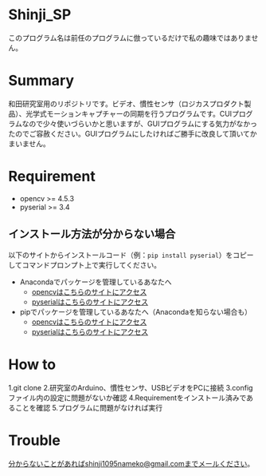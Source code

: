 
# Shinji_SP
このプログラム名は前任のプログラムに倣っているだけで私の趣味ではありません。

# Summary
和田研究室用のリポジトリです。ビデオ、慣性センサ（ロジカスプロダクト製品）、光学式モーションキャプチャーの同期を行うプログラムです。CUIプログラムなので少々使いづらいかと思いますが、GUIプログラムにする気力がなかったのでご容赦ください。GUIプログラムにしたければご勝手に改良して頂いてかまいません。

# Requirement
- opencv   >= 4.5.3
- pyserial >= 3.4


## インストール方法が分からない場合
以下のサイトからインストールコード（例：`pip install pyserial`）をコピーしてコマンドプロンプト上で実行してください。
- Anacondaでパッケージを管理しているあなたへ
  - [opencvはこちらのサイトにアクセス](https://anaconda.org/conda-forge/opencv)
  - [pyserialはこちらのサイトにアクセス](https://anaconda.org/anaconda/pyserial)
- pipでパッケージを管理しているあなたへ（Anacondaを知らない場合も）
  - [opencvはこちらのサイトにアクセス](https://pypi.org/project/opencv-python/)
  - [pyserialはこちらのサイトにアクセス](https://pypi.org/project/pyserial/)

# How to
1.git clone
2.研究室のArduino、慣性センサ、USBビデオをPCに接続
3.configファイル内の設定に問題がないか確認
4.Requirementをインストール済みであることを確認
5.プログラムに問題がなければ実行


# Trouble
分からないことがあればshinji1095nameko@gmail.comまでメールください。
